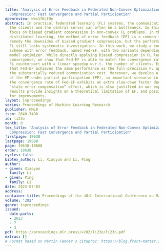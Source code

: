 ```yaml
---
title: 'Analysis of Error Feedback in Federated Non-Convex Optimization with Biased
  Compression: Fast Convergence and Partial Participation'
openreview: wbs1fKLfOe
abstract: In practical federated learning (FL) systems, the communication cost between
  the clients and the central server can often be a bottleneck. In this paper, we
  focus on biased gradient compression in non-convex FL problems. In the classical
  distributed learning, the method of error feedback (EF) is a common technique to
  remedy the downsides of biased gradient compression, but the performance of EF in
  FL still lacks systematic investigation. In this work, we study a compressed FL
  scheme with error feedback, named Fed-EF, with two variants depending on the global
  model optimizer. While directly applying biased compression in FL leads to poor
  convergence, we show that Fed-EF is able to match the convergence rate of the full-precision
  FL counterpart with a linear speedup w.r.t. the number of clients. Experiments verify
  that Fed-EF achieves the same performance as the full-precision FL approach, at
  the substantially reduced communication cost. Moreover, we develop a new analysis
  of the EF under partial participation (PP), an important scenario in FL. Under PP,
  the convergence rate of Fed-EF exhibits an extra slow-down factor due to a so-called
  “stale error compensation” effect, which is also justified in our experiments. Our
  results provide insights on a theoretical limitation of EF, and possible directions
  for improvements.
layout: inproceedings
series: Proceedings of Machine Learning Research
publisher: PMLR
issn: 2640-3498
id: li23o
month: 0
tex_title: 'Analysis of Error Feedback in Federated Non-Convex Optimization with Biased
  Compression: Fast Convergence and Partial Participation'
firstpage: 19638
lastpage: 19688
page: 19638-19688
order: 19638
cycles: false
bibtex_author: Li, Xiaoyun and Li, Ping
author:
- given: Xiaoyun
  family: Li
- given: Ping
  family: Li
date: 2023-07-03
address: 
container-title: Proceedings of the 40th International Conference on Machine Learning
volume: '202'
genre: inproceedings
issued:
  date-parts:
  - 2023
  - 7
  - 3
pdf: https://proceedings.mlr.press/v202/li23o/li23o.pdf
extras: []
# Format based on Martin Fenner's citeproc: https://blog.front-matter.io/posts/citeproc-yaml-for-bibliographies/
---
```

